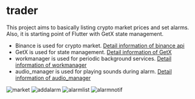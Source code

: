 # trader

This project aims to basically listing crypto market prices and set alarms. Also, it is starting point of Flutter with GetX state management.

- Binance is used for crypto market. [Detail information of binance api](https://binance-docs.github.io/apidocs/spot/en/#market-data-endpoints)
- GetX is used for state management. [Detail information of GetX](https://github.com/jonataslaw/getx)
- workmanager is used for periodic background services. [Detail information of workmanager](https://github.com/fluttercommunity/flutter_workmanager)
- audio_manager is used for playing sounds during alarm. [Detail information of audio_manager](https://github.com/jeromexiong/audio_manager)

![market](https://user-images.githubusercontent.com/29121464/137141432-e1f57f49-5a15-4fbc-be37-262fa6d634df.png)
![addalarm](https://user-images.githubusercontent.com/29121464/137141451-1ce1d3d5-e8b4-4c3b-bcde-404d2d7de036.png)
![alarmlist](https://user-images.githubusercontent.com/29121464/137141465-226e33b9-a534-43b7-b210-f2cad92601d4.png)
![alarmnotif](https://user-images.githubusercontent.com/29121464/137142899-4b4e39a5-bf5f-4f6c-b580-ccece167f9f8.png)
